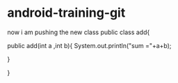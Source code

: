 # android-training-git
now i am  pushing the new class
public class add{

public add(int a ,int b){
System.out.println("sum ="+a+b);

}

}

